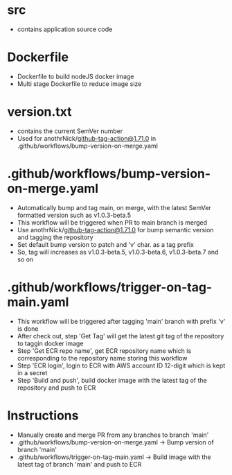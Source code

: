 # src
- contains application source code

# Dockerfile
- Dockerfile to build nodeJS docker image
- Multi stage Dockerfile to reduce image size

# version.txt
- contains the current SemVer number
- Used for anothrNick/github-tag-action@1.71.0 in .github/workflows/bump-version-on-merge.yaml

# .github/workflows/bump-version-on-merge.yaml
- Automatically bump and tag main, on merge, with the latest SemVer formatted version such as v1.0.3-beta.5
- This workflow will be triggered when PR to main branch is merged
- Use anothrNick/github-tag-action@1.71.0 for bump semantic version and tagging the repository
- Set default bump version to patch and 'v' char. as a tag prefix
- So, tag will increases as v1.0.3-beta.5, v1.0.3-beta.6, v1.0.3-beta.7 and so on

# .github/workflows/trigger-on-tag-main.yaml
- This workflow will be triggered after tagging 'main' branch with prefix 'v' is done
- After check out, step 'Get Tag' will get the latest git tag of the repository to taggin docker image
- Step 'Get ECR repo name', get ECR repository name which is corresponding to the repository name storing this workflow
- Step 'ECR login', login to ECR with AWS account ID 12-digit which is kept in a secret
- Step 'Build and push', build docker image with the latest tag of the repository and push to ECR

# Instructions
- Manually create and merge PR from any branches to branch 'main'
- .github/workflows/bump-version-on-merge.yaml -> Bump version of branch 'main'
- .github/workflows/trigger-on-tag-main.yaml -> Build image with the latest tag of branch 'main' and push to ECR